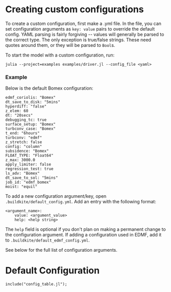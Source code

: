 
# Creating custom configurations
To create a custom configuration, first make a .yml file.
In the file, you can set configuration arguments as `key: value` pairs to override the default config.
YAML parsing is fairly forgiving -- values will generally be parsed to the correct type.
The only exception is true/false strings. These need quotes around them, or they will be parsed to `Bool`s.

To start the model with a custom configuration, run: 

`julia --project=examples examples/driver.jl --config_file <yaml>`

### Example
Below is the default Bomex configuration:
```
edmf_coriolis: "Bomex"
dt_save_to_disk: "5mins"
hyperdiff: "false"
z_elem: 60
dt: "20secs"
debugging_tc: true
surface_setup: "Bomex"
turbconv_case: "Bomex"
t_end: "6hours"
turbconv: "edmf"
z_stretch: false
config: "column"
subsidence: "Bomex"
FLOAT_TYPE: "Float64"
z_max: 3000.0
apply_limiter: false
regression_test: true
ls_adv: "Bomex"
dt_save_to_sol: "5mins"
job_id: "edmf_bomex"
moist: "equil"
```

To add a new configuration argument/key, open `.buildkite/default_config.yml`.
Add an entry with the following format:
```
<argument_name>:
    value: <argument_value>
    help: <help string>
```
The `help` field is optional if you don't plan on making a permanent change to the configuration argument.
If adding a configuration used in EDMF, add it to `.buildkite/default_edmf_config.yml`.

See below for the full list of configuration arguments.


# Default Configuration
```@example
include("config_table.jl");
```
